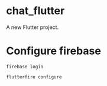 # chat_flutter

A new Flutter project.

# Configure firebase
```
firebase login
```

```
flutterfire configure
```